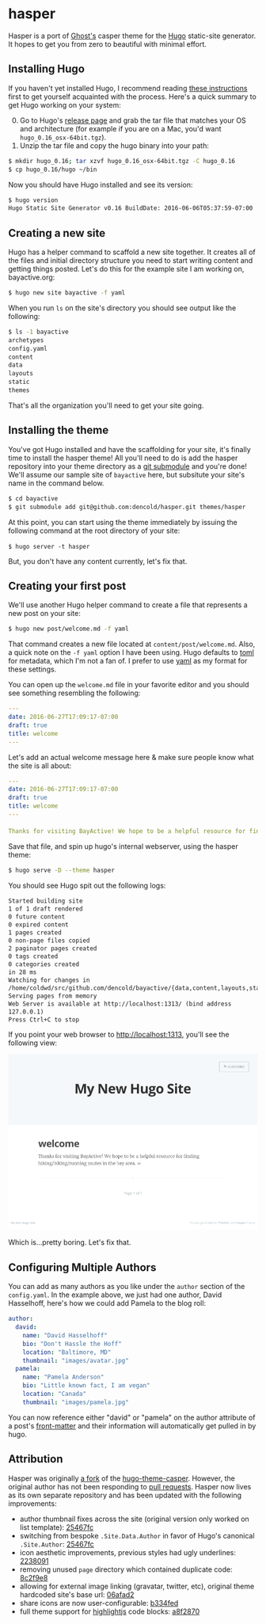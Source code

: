 # hasper

Hasper is a port of [Ghost's](https://ghost.org/) casper theme for the [Hugo](https://gohugo.io) static-site generator. It hopes to get you from zero to beautiful with minimal effort.

## Installing Hugo

If you haven't yet installed Hugo, I recommend reading [these instructions](https://gohugo.io/overview/quickstart/) first to get yourself acquainted with the process. Here's a quick summary to get Hugo working on your system:

0. Go to Hugo's [release page](https://github.com/spf13/hugo/releases) and grab the tar file that matches your OS and architecture (for example if you are on a Mac, you'd want `hugo_0.16_osx-64bit.tgz`).
0. Unzip the tar file and copy the hugo binary into your path:

```bash
$ mkdir hugo_0.16; tar xzvf hugo_0.16_osx-64bit.tgz -C hugo_0.16
$ cp hugo_0.16/hugo ~/bin
```

Now you should have Hugo installed and see its version:

```bash
$ hugo version
Hugo Static Site Generator v0.16 BuildDate: 2016-06-06T05:37:59-07:00
```

## Creating a new site

Hugo has a helper command to scaffold a new site together. It creates all of the files and initial directory structure you need to start writing content and getting things posted. Let's do this for the example site I am working on, bayactive.org:

```bash
$ hugo new site bayactive -f yaml
```

When you run `ls` on the site's directory you should see output like the following:

```bash
$ ls -1 bayactive
archetypes
config.yaml
content
data
layouts
static
themes
```

That's all the organization you'll need to get your site going.

## Installing the theme

You've got Hugo installed and have the scaffolding for your site, it's finally time to install the hasper theme! All you'll need to do is add the hasper repository into your theme directory as a [git submodule](https://git-scm.com/docs/git-submodule) and you're done! We'll assume our sample site of `bayactive` here, but subsitute your site's name in the command below.

```bash
$ cd bayactive
$ git submodule add git@github.com:dencold/hasper.git themes/hasper
```

At this point, you can start using the theme immediately by issuing the following command at the root directory of your site:

`$ hugo server -t hasper`

But, you don't have any content currently, let's fix that.

## Creating your first post

We'll use another Hugo helper command to create a file that represents a new post on your site:

```bash
$ hugo new post/welcome.md -f yaml
```

That command creates a new file located at `content/post/welcome.md`. Also, a quick note on the `-f yaml` option I have been using. Hugo defaults to [toml](https://github.com/toml-lang/toml) for metadata, which I'm not a fan of. I prefer to use [yaml](http://yaml.org) as my format for these settings.

You can open up the `welcome.md` file in your favorite editor and you should see something resembling the following:

```yaml
---
date: 2016-06-27T17:09:17-07:00
draft: true
title: welcome
---

```

Let's add an actual welcome message here & make sure people know what the site is all about:

```yaml
---
date: 2016-06-27T17:09:17-07:00
draft: true
title: welcome
---

Thanks for visiting BayActive! We hope to be a helpful resource for finding hiking/biking/running routes in the bay area.
```

Save that file, and spin up hugo's internal webserver, using the hasper theme:

```bash
$ hugo serve -D --theme hasper
```

You should see Hugo spit out the following logs:

```
Started building site
1 of 1 draft rendered
0 future content
0 expired content
1 pages created
0 non-page files copied
2 paginator pages created
0 tags created
0 categories created
in 28 ms
Watching for changes in /home/coldwd/src/github.com/dencold/bayactive/{data,content,layouts,static,themes}
Serving pages from memory
Web Server is available at http://localhost:1313/ (bind address 127.0.0.1)
Press Ctrl+C to stop
```

If you point your web browser to [http://localhost:1313](http://localhost:1313), you'll see the following view:

![First Look](https://raw.githubusercontent.com/dencold/static/master/hasper/bayactive-first-take.png)

Which is...pretty boring. Let's fix that.

## Configuring Multiple Authors

You can add as many authors as you like under the `author` section of the `config.yaml`. In the example above, we just had one author, David Hasselhoff, here's how we could add Pamela to the blog roll:

```yaml
author:
  david:
    name: "David Hasselhoff"
    bio: "Don't Hassle the Hoff"
    location: "Baltimore, MD"
    thumbnail: "images/avatar.jpg"
  pamela:
    name: "Pamela Anderson"
    bio: "Little known fact, I am vegan"
    location: "Canada"
    thumbnail: "images/pamela.jpg"
```

You can now reference either "david" or "pamela" on the author attribute of a post's [front-matter](https://gohugo.io/content/front-matter/) and their information will automatically get pulled in by hugo.

## Attribution

Hasper was originally [a fork](https://github.com/dencold/hugo-theme-casper) of the [hugo-theme-casper](https://github.com/vjeantet/hugo-theme-casper). However, the original author has not been responding to [pull requests](https://github.com/vjeantet/hugo-theme-casper/pull/41). Hasper now lives as its own separate repository and has been updated with the following improvements: 

* author thumbnail fixes across the site (original version only worked on list template): [25467fc](https://github.com/dencold/hasper/commit/25467fc92ca611ae7a6d517c16b47cdac0ae9dcb)
* switching from bespoke `.Site.Data.Author` in favor of Hugo's canonical `.Site.Author`: [25467fc](https://github.com/dencold/hasper/commit/25467fc92ca611ae7a6d517c16b47cdac0ae9dcb)
* icon aesthetic improvements, previous styles had ugly underlines: [2238091](https://github.com/dencold/hasper/commit/22380914098cbf0dad119be18d7727521f097a29)
* removing unused `page` directory which contained duplicate code: [8c2f9e8](https://github.com/dencold/hasper/commit/8c2f9e8c5b138d89e1b5e2c39d2d6210c928ad9f)
* allowing for external image linking (gravatar, twitter, etc), original theme hardcoded site's base url: [06afad2](https://github.com/dencold/hasper/commit/06afad23845e6e51c0ac55cef29c2e7caf7878d5)
* share icons are now user-configurable: [b334fed](https://github.com/dencold/hasper/commit/b334fed9c5e88447b98e5908c362f3d165e1ee02)
* full theme support for [highlightjs](https://highlightjs.org/) code blocks: [a8f2870](https://github.com/dencold/hasper/commit/a8f2870b03a5d48075129372ad7f499f0ac4c2d4)

